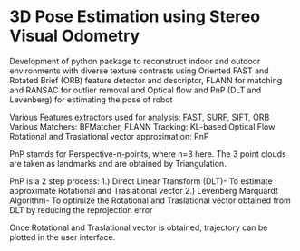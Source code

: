 # 3D Pose Estimation using Stereo Visual Odometry 

Development of python package to reconstruct indoor and outdoor environments with diverse texture contrasts using Oriented FAST and Rotated Brief (ORB) feature detector and descriptor, FLANN for matching and RANSAC for outlier removal and Optical flow and PnP (DLT and Levenberg) for estimating the pose of robot

Various Features extractors used for analysis: FAST, SURF, SIFT, ORB
Various Matchers: BFMatcher, FLANN
Tracking: KL-based Optical Flow
Rotational and Traslational vector approximation: PnP

PnP stamds for Perspective-n-points, where n=3 here.
The 3 point clouds are taken as landmarks and are obtained by Triangulation. 

PnP is a 2 step process:
1.) Direct Linear Transform (DLT)- To estimate approximate Rotational and Traslational vector
2.) Levenberg Marquardt Algorithm- To optimize the Rotational and Traslational vector obtained from DLT by reducing the reprojection error

Once Rotational and Traslational vector is obtained, trajectory can be plotted in the user interface. 
